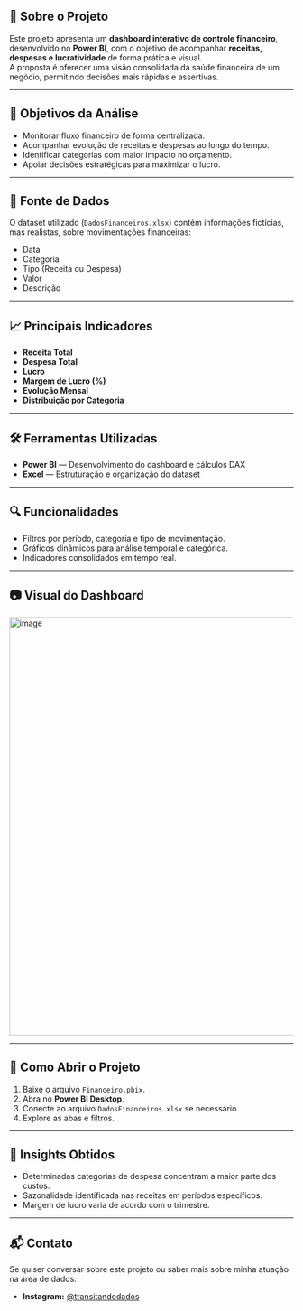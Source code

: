 ## 📌 Sobre o Projeto
Este projeto apresenta um **dashboard interativo de controle financeiro**, desenvolvido no **Power BI**, com o objetivo de acompanhar **receitas, despesas e lucratividade** de forma prática e visual.  
A proposta é oferecer uma visão consolidada da saúde financeira de um negócio, permitindo decisões mais rápidas e assertivas.

---

## 🎯 Objetivos da Análise
- Monitorar fluxo financeiro de forma centralizada.
- Acompanhar evolução de receitas e despesas ao longo do tempo.
- Identificar categorias com maior impacto no orçamento.
- Apoiar decisões estratégicas para maximizar o lucro.

---

## 📂 Fonte de Dados
O dataset utilizado (`DadosFinanceiros.xlsx`) contém informações fictícias, mas realistas, sobre movimentações financeiras:
- Data
- Categoria
- Tipo (Receita ou Despesa)
- Valor
- Descrição

---

## 📈 Principais Indicadores
- **Receita Total**
- **Despesa Total**
- **Lucro**
- **Margem de Lucro (%)**
- **Evolução Mensal**
- **Distribuição por Categoria**

---

## 🛠 Ferramentas Utilizadas
- **Power BI** — Desenvolvimento do dashboard e cálculos DAX
- **Excel** — Estruturação e organização do dataset

---

## 🔍 Funcionalidades
- Filtros por período, categoria e tipo de movimentação.
- Gráficos dinâmicos para análise temporal e categórica.
- Indicadores consolidados em tempo real.

---

## 📷 Visual do Dashboard
<img width="1365" height="741" alt="image" src="https://github.com/user-attachments/assets/596d07eb-ba0e-4746-ad59-6837e8cdd37e" />

---

## 🚀 Como Abrir o Projeto
1. Baixe o arquivo `Financeiro.pbix`.
2. Abra no **Power BI Desktop**.
3. Conecte ao arquivo `DadosFinanceiros.xlsx` se necessário.
4. Explore as abas e filtros.

---

## 📌 Insights Obtidos
- Determinadas categorias de despesa concentram a maior parte dos custos.
- Sazonalidade identificada nas receitas em períodos específicos.
- Margem de lucro varia de acordo com o trimestre.

---

## 📬 Contato
Se quiser conversar sobre este projeto ou saber mais sobre minha atuação na área de dados:
- **Instagram:** [@transitandodados](https://instagram.com/transitandodados)
